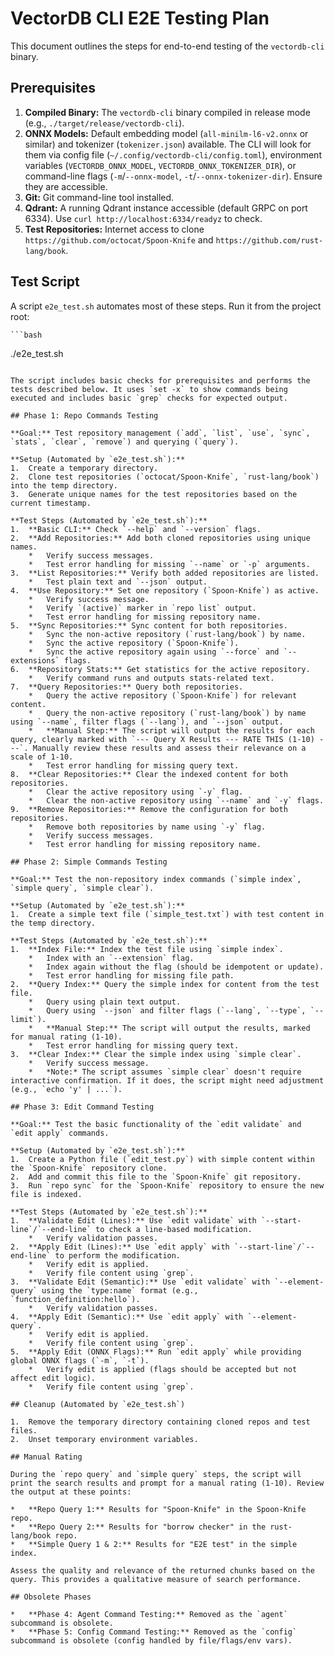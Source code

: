 # VectorDB CLI E2E Testing Plan

This document outlines the steps for end-to-end testing of the `vectordb-cli` binary.

## Prerequisites

1.  **Compiled Binary:** The `vectordb-cli` binary compiled in release mode (e.g., `./target/release/vectordb-cli`).
2.  **ONNX Models:** Default embedding model (`all-minilm-l6-v2.onnx` or similar) and tokenizer (`tokenizer.json`) available. The CLI will look for them via config file (`~/.config/vectordb-cli/config.toml`), environment variables (`VECTORDB_ONNX_MODEL`, `VECTORDB_ONNX_TOKENIZER_DIR`), or command-line flags (`-m`/`--onnx-model`, `-t`/`--onnx-tokenizer-dir`). Ensure they are accessible.
3.  **Git:** Git command-line tool installed.
4.  **Qdrant:** A running Qdrant instance accessible (default GRPC on port 6334). Use `curl http://localhost:6334/readyz` to check.
5.  **Test Repositories:** Internet access to clone `https://github.com/octocat/Spoon-Knife` and `https://github.com/rust-lang/book`.

## Test Script

A script `e2e_test.sh` automates most of these steps. Run it from the project root:

    ```bash
./e2e_test.sh
```

The script includes basic checks for prerequisites and performs the tests described below. It uses `set -x` to show commands being executed and includes basic `grep` checks for expected output.

## Phase 1: Repo Commands Testing

**Goal:** Test repository management (`add`, `list`, `use`, `sync`, `stats`, `clear`, `remove`) and querying (`query`).

**Setup (Automated by `e2e_test.sh`):**
1.  Create a temporary directory.
2.  Clone test repositories (`octocat/Spoon-Knife`, `rust-lang/book`) into the temp directory.
3.  Generate unique names for the test repositories based on the current timestamp.

**Test Steps (Automated by `e2e_test.sh`):**
1.  **Basic CLI:** Check `--help` and `--version` flags.
2.  **Add Repositories:** Add both cloned repositories using unique names.
    *   Verify success messages.
    *   Test error handling for missing `--name` or `-p` arguments.
3.  **List Repositories:** Verify both added repositories are listed.
    *   Test plain text and `--json` output.
4.  **Use Repository:** Set one repository (`Spoon-Knife`) as active.
    *   Verify success message.
    *   Verify `(active)` marker in `repo list` output.
    *   Test error handling for missing repository name.
5.  **Sync Repositories:** Sync content for both repositories.
    *   Sync the non-active repository (`rust-lang/book`) by name.
    *   Sync the active repository (`Spoon-Knife`).
    *   Sync the active repository again using `--force` and `--extensions` flags.
6.  **Repository Stats:** Get statistics for the active repository.
    *   Verify command runs and outputs stats-related text.
7.  **Query Repositories:** Query both repositories.
    *   Query the active repository (`Spoon-Knife`) for relevant content.
    *   Query the non-active repository (`rust-lang/book`) by name using `--name`, filter flags (`--lang`), and `--json` output.
    *   **Manual Step:** The script will output the results for each query, clearly marked with `--- Query X Results --- RATE THIS (1-10) ---`. Manually review these results and assess their relevance on a scale of 1-10.
    *   Test error handling for missing query text.
8.  **Clear Repositories:** Clear the indexed content for both repositories.
    *   Clear the active repository using `-y` flag.
    *   Clear the non-active repository using `--name` and `-y` flags.
9.  **Remove Repositories:** Remove the configuration for both repositories.
    *   Remove both repositories by name using `-y` flag.
    *   Verify success messages.
    *   Test error handling for missing repository name.

## Phase 2: Simple Commands Testing

**Goal:** Test the non-repository index commands (`simple index`, `simple query`, `simple clear`).

**Setup (Automated by `e2e_test.sh`):**
1.  Create a simple text file (`simple_test.txt`) with test content in the temp directory.

**Test Steps (Automated by `e2e_test.sh`):**
1.  **Index File:** Index the test file using `simple index`.
    *   Index with an `--extension` flag.
    *   Index again without the flag (should be idempotent or update).
    *   Test error handling for missing file path.
2.  **Query Index:** Query the simple index for content from the test file.
    *   Query using plain text output.
    *   Query using `--json` and filter flags (`--lang`, `--type`, `--limit`).
    *   **Manual Step:** The script will output the results, marked for manual rating (1-10).
    *   Test error handling for missing query text.
3.  **Clear Index:** Clear the simple index using `simple clear`.
    *   Verify success message.
    *   *Note:* The script assumes `simple clear` doesn't require interactive confirmation. If it does, the script might need adjustment (e.g., `echo 'y' | ...`).

## Phase 3: Edit Command Testing

**Goal:** Test the basic functionality of the `edit validate` and `edit apply` commands.

**Setup (Automated by `e2e_test.sh`):**
1.  Create a Python file (`edit_test.py`) with simple content within the `Spoon-Knife` repository clone.
2.  Add and commit this file to the `Spoon-Knife` git repository.
3.  Run `repo sync` for the `Spoon-Knife` repository to ensure the new file is indexed.

**Test Steps (Automated by `e2e_test.sh`):**
1.  **Validate Edit (Lines):** Use `edit validate` with `--start-line`/`--end-line` to check a line-based modification.
    *   Verify validation passes.
2.  **Apply Edit (Lines):** Use `edit apply` with `--start-line`/`--end-line` to perform the modification.
    *   Verify edit is applied.
    *   Verify file content using `grep`.
3.  **Validate Edit (Semantic):** Use `edit validate` with `--element-query` using the `type:name` format (e.g., `function_definition:hello`).
    *   Verify validation passes.
4.  **Apply Edit (Semantic):** Use `edit apply` with `--element-query`.
    *   Verify edit is applied.
    *   Verify file content using `grep`.
5.  **Apply Edit (ONNX Flags):** Run `edit apply` while providing global ONNX flags (`-m`, `-t`).
    *   Verify edit is applied (flags should be accepted but not affect edit logic).
    *   Verify file content using `grep`.

## Cleanup (Automated by `e2e_test.sh`)

1.  Remove the temporary directory containing cloned repos and test files.
2.  Unset temporary environment variables.

## Manual Rating

During the `repo query` and `simple query` steps, the script will print the search results and prompt for a manual rating (1-10). Review the output at these points:

*   **Repo Query 1:** Results for "Spoon-Knife" in the Spoon-Knife repo.
*   **Repo Query 2:** Results for "borrow checker" in the rust-lang/book repo.
*   **Simple Query 1 & 2:** Results for "E2E test" in the simple index.

Assess the quality and relevance of the returned chunks based on the query. This provides a qualitative measure of search performance.

## Obsolete Phases

*   **Phase 4: Agent Command Testing:** Removed as the `agent` subcommand is obsolete.
*   **Phase 5: Config Command Testing:** Removed as the `config` subcommand is obsolete (config handled by file/flags/env vars).